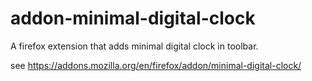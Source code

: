 # addon-minimal-digital-clock
A firefox extension that adds minimal digital clock in toolbar.

see https://addons.mozilla.org/en/firefox/addon/minimal-digital-clock/
